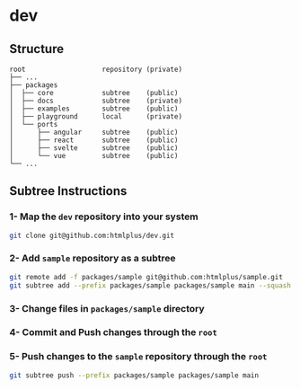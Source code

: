 # dev

## Structure
    root                   repository (private)
    ├── ...
    ├── packages
    │  ├── core            subtree    (public)
    │  ├── docs            subtree    (private)
    │  ├── examples        subtree    (public)
    │  ├── playground      local      (private)
    │  └── ports
    │      ├── angular     subtree    (public)
    │      ├── react       subtree    (public)
    │      ├── svelte      subtree    (public)
    │      └── vue         subtree    (public)
    └── ...

## Subtree Instructions

### 1- Map the `dev` repository into your system

```bash
git clone git@github.com:htmlplus/dev.git
```

### 2- Add `sample` repository as a subtree

```bash
git remote add -f packages/sample git@github.com:htmlplus/sample.git
git subtree add --prefix packages/sample packages/sample main --squash
```

### 3- Change files in `packages/sample` directory

### 4- Commit and Push changes through the `root`

### 5- Push changes to the `sample` repository through the `root`

```bash
git subtree push --prefix packages/sample packages/sample main
```
